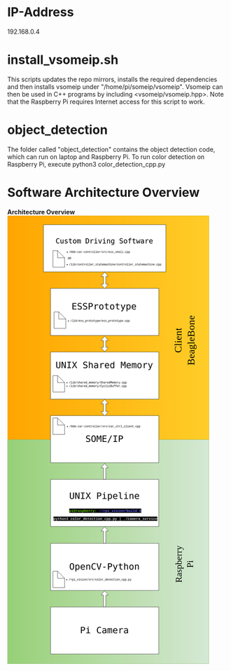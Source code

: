 # IP-Address

192.168.0.4

# install_vsomeip.sh

This scripts updates the repo mirrors, installs the required dependencies and then installs
vsomeip under "/home/pi/someip/vsomeip". Vsomeip can then be used in C++ programs by
including <vsomeip/vsomeip.hpp>. Note that the Raspberry Pi requires Internet access for
this script to work.

# object_detection

The folder called "object_detection" contains the object detection code, which can run on laptop and Raspberry Pi. To run color
detection on Raspberry Pi, execute python3 color_detection_cpp.py

# Software Architecture Overview
**Architecture Overview**  
![Architecture Overview](../figures/software_architecture_rpi_files.png)

